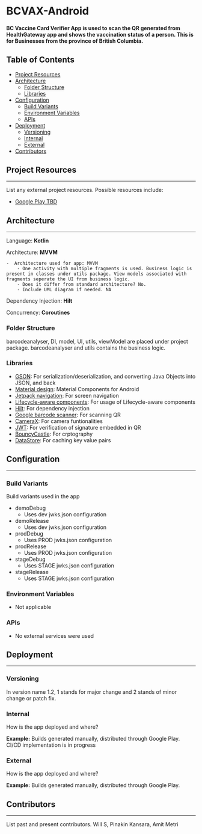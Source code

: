 # BCVAX-Android

#### BC Vaccine Card Verifier App is used to scan the QR generated from HealthGateway app and shows the vaccination status of a person. This is for Businesses from the province of British Columbia.

## Table of Contents

- [Project Resources](#markdown-header-project-resources)
- [Architecture](#markdown-header-architecture)
  - [Folder Structure](#markdown-header-folder-structure)
  - [Libraries](#markdown-header-libraries)
- [Configuration](#markdown-header-configuration)
  - [Build Variants](#markdown-header-build-variants)
  - [Environment Variables](#markdownpheader-environment-variables)
  - [APIs](#markdown-header-apis)
- [Deployment](#markdown-header-deployment)
  - [Versioning](#markdown-header-versioning)
  - [Internal](#markdown-header-internal)
  - [External](#markdown-header-external)
- [Contributors](#markdown-header-contributors)

## Project Resources
---

List any external project resources. Possible resources include:

- [Google Play TBD](TBD)

## Architecture
---

Language: __Kotlin__

Architecture: __MVVM__

	-  Architecture used for app: MVVM
		- One activity with multiple fragments is used. Business logic is present in classes under utils package. View models associated with fragments seperate the UI from business logic. 
		- Does it differ from standard architecture? No.
		- Include UML diagram if needed. NA

Dependency Injection: __Hilt__

Concurrency: __Coroutines__

### Folder Structure
barcodeanalyser, DI, model, UI, utils, viewModel are placed under project package. barcodeanalyser and utils contains the business logic.

### Libraries

- [GSON](https://github.com/google/gson): For serialization/deserialization, and converting Java Objects into JSON, and back
- [Material design](https://material.io/develop/android/docs/getting-started): Material Components for Android
- [Jetpack navigation](https://developer.android.com/guide/navigation): For screen navigation
- [Lifecycle-aware components](https://developer.android.com/jetpack/androidx/releases/lifecycle): For usage of Lifecycle-aware components
- [Hilt](https://developer.android.com/training/dependency-injection/hilt-android): For dependency injection
- [Google barcode scanner](https://developers.google.com/ml-kit/vision/barcode-scanning/android): For scanning QR
- [CameraX](https://developer.android.com/jetpack/androidx/releases/camera): For camera funtionalities
- [JWT](https://mvnrepository.com/artifact/io.jsonwebtoken): For verification of signature embedded in QR
- [BouncyCastle](https://mvnrepository.com/artifact/org.bouncycastle): For crptography
- [DataStore](https://developer.android.com/topic/libraries/architecture/datastore?gclid=CjwKCAjwhOyJBhA4EiwAEcJdcQu0nsVtVucNurmZ9Mr__luXN1zzVucwANlm07DqcpzHWqOL4T0SRRoCbbMQAvD_BwE&gclsrc=aw.ds): For caching key value pairs

## Configuration
---

### Build Variants

Build variants used in the app

- demoDebug
  - Uses dev jwks.json configuration
- demoRelease
  - Uses dev jwks.json configuration
- prodDebug
  - Uses PROD jwks.json configuration
- prodRelease
  - Uses PROD jwks.json configuration
- stageDebug
  - Uses STAGE jwks.json configuration
- stageRelease
  - Uses STAGE jwks.json configuration

### Environment Variables

- Not applicable

### APIs

- No external services were used

## Deployment
---

### Versioning

In version name 1.2, 1 stands for major change and 2 stands of minor change or patch fix.

### Internal

How is the app deployed and where?

__Example:__ Builds generated manually, distributed through Google Play. CI/CD implementation is in progress

### External

How is the app deployed and where?

__Example:__ Builds generated manually, distributed through Google Play.

## Contributors
---

List past and present contributors. Will S, Pinakin Kansara, Amit Metri